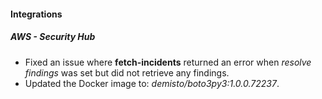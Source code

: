 
#### Integrations

##### AWS - Security Hub

- Fixed an issue where **fetch-incidents** returned an error when *resolve findings* was set but did not retrieve any findings.
- Updated the Docker image to: *demisto/boto3py3:1.0.0.72237*.
